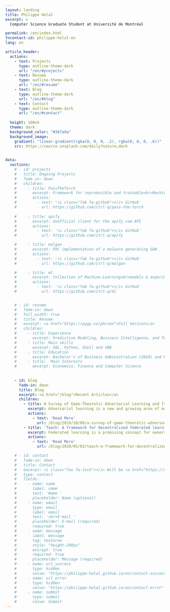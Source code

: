 ```yaml
---
layout: landing
title: Philippe Helal
excerpt: >
  Computer Science Graduate Student at Université de Montréal

permalink: /en/index.html
fncontact-id: philippe-helal-en
lang: en

article_header:
  actions:
    - text: Projects
      type: outline-theme-dark
      url: "/en/#projects"
    - text: Resume
      type: outline-theme-dark
      url: "/en/#resume"
    - text: Blog
      type: outline-theme-dark
      url: "/en/#blog"
    - text: Contact
      type: outline-theme-dark
      url: "/en/#contact"
  
  height: 100vh
  theme: dark
  background_color: "#367a9a"
  background_image:
    gradient: "linear-gradient(rgba(0, 0, 0, .2), rgba(0, 0, 0, .6))"
    src: https://source.unsplash.com/daily?nature,dark  
    

data:  
  sections:
    # - id: projects
    #   title: Ongoing Projects
    #   fade-in: down
    #   children:
    #     - title: PassTheTorch
    #       excerpt: Framework for reproducible and trackable<br>Machine-Learning projects
    #       actions:
    #         - text: '<i class="fab fa-github"></i> GitHub'
    #           url: https://github.com/ctrl-q/pass-the-torch
        
    #     - title: apify
    #       excerpt: Unofficial client for the apify.com API
    #       actions:
    #         - text: '<i class="fab fa-github"></i> GitHub'
    #           url: https://github.com/ctrl-q/apify

    #     - title: malgan
    #       excerpt: POC implementation of a malware generating GAN
    #       actions:
    #         - text: '<i class="fab fa-github"></i> GitHub'
    #           url: https://github.com/ctrl-q/malgan

    #     - title: ml
    #       excerpt: Collection of Machine-Learning<br>models & experiments
    #       actions:
    #         - text: '<i class="fab fa-github"></i> GitHub'
    #           url: https://github.com/ctrl-q/ml


    # - id: resume
    #   fade-in: down
    #   full_width: true
    #   title: Resume
    #   excerpt: <a href="https://pygy.co/phcven">Full Version</a>
    #   children:
    #     - title: Experience
    #       excerpt: Predictive Modeling, Business Intelligence, and Teaching
    #     - title: Main skills
    #       excerpt: SQL, Python, Shell and VBA
    #     - title: Education
    #       excerpt: Bachelor's of Business Administration (2018) and M. Sc Computer Science (expected 2020)        
    #     - title:  Main Interests
    #       excerpt: Economics, Finance and Computer Science
        
     
    - id: blog
      fade-in: down
      title: Blog
      excerpt: <a href="/blog">Recent Articles</a>
      children:
        - title: A Survey of Game-Theoretic Adversarial Learning and Its Implications on Privacy 
          excerpt: Adversarial learning is a new and growing area of machine-learning research. Formulating it using tools from game theory allows for a different view of machine learning, when compared to the traditional, purely statistical view...
          actions:
            - text: 'Read More'
              url: /blog/2019/10/08/a-survey-of-game-theoretic-adversarial-learning-and-its-implications-on-privacy
        - title: 'Teach: A framework for decentralized federated learning'
          excerpt: Federated learning is a promising concept for owners of machine-learning models and owners of training data alike. We outline a framework for orchestrating federated learning and rewarding data owners that does not rely on trust or knowledge between the model owner and data owners...
          actions:
            - text: 'Read More'
              url: /blog/2020/05/03/teach-a-framework-for-decentralized-federated-learning

    # - id: contact
    #   fade-in: down
    #   title: Contact
    #   excerpt: <i class="fas fa-lock"></i> Will be <a href="https://openpgpjs.org">encrypted</a> before leaving your network
    #   type: contact
    #   fields:
    #     - name: name
    #       label: name
    #       text: 'Name '
    #       placeholder: Name (optional)
    #     - name: email
    #       type: email
    #       label: email
    #       text: '<br>E-mail '
    #       placeholder: E-mail (required)
    #       required: true
    #     - name: message
    #       label: message
    #       tag: textarea
    #       style: "height:200px"
    #       encrypt: true
    #       required: true
    #       placeholder: Message (required)
    #     - name: url_success
    #       type: hidden
    #       value: "https://philippe-helal.github.io/en/contact-success"
    #     - name: url_error
    #       type: hidden
    #       value: "https://philippe-helal.github.io/en/contact-error"
    #     - name: submit
    #       type: submit
    #       value: Submit
---
```

